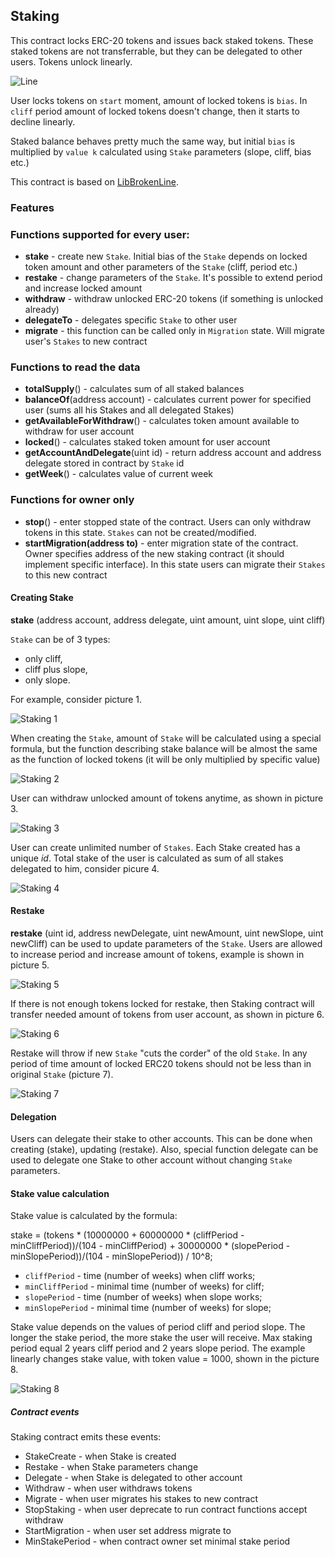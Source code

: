 ## Staking

This contract locks ERC-20 tokens and issues back staked tokens. These staked tokens are not transferrable, but they can be delegated to other users. Tokens unlock linearly. 

![Line](documents/svg/line.svg)

User locks tokens on `start` moment, amount of locked tokens is `bias`. In `cliff` period amount of locked tokens doesn't change, then it starts to decline linearly. 

Staked balance behaves pretty much the same way, but initial `bias` is multiplied by `value k` calculated using `Stake` parameters (slope, cliff, bias etc.)

This contract is based on [LibBrokenLine](../broken-line/readme.md).

### Features

### Functions supported for every user:
 - **stake** - create new `Stake`. Initial bias of the `Stake` depends on locked token amount and other parameters of the `Stake` (cliff, period etc.)
 - **restake** - change parameters of the `Stake`. It's possible to extend period and increase locked amount
 - **withdraw** - withdraw unlocked ERC-20 tokens (if something is unlocked already)
 - **delegateTo** - delegates specific `Stake` to other user
 - **migrate** - this function can be called only in `Migration` state. Will migrate user's `Stakes` to new contract 

### Functions to read the data
 - **totalSupply**() - calculates sum of all staked balances
 - **balanceOf**(address account) - calculates current power for specified user (sums all his Stakes and all delegated Stakes)
 - **getAvailableForWithdraw**() - calculates token amount available to withdraw for user account
 - **locked**() - calculates staked token amount for user account
 - **getAccountAndDelegate**(uint id) - return address account and address delegate stored in contract by `Stake` id
 - **getWeek**() - calculates value of current week
 
### Functions for owner only
 - **stop**() - enter stopped state of the contract. Users can only withdraw tokens in this state. `Stakes` can not be created/modified.
 - **startMigration(address to)** - enter migration state of the contract. Owner specifies address of the new staking contract (it should implement specific interface). In this state users can migrate their `Stakes` to this new contract

#### Creating Stake

**stake** (address account, address delegate, uint amount, uint slope, uint cliff)

`Stake` can be of 3 types:
- only cliff,
- cliff plus slope,
- only slope.

For example, consider picture 1.

![Staking 1](documents/svg/Pict1StakeMethods.svg)

When creating the `Stake`, amount of `Stake` will be calculated using a special formula, but the function describing stake
balance will be almost the same as the function of locked tokens (it will be only multiplied by specific value) 

![Staking 2](documents/svg/Pict2TokensStakeLines.svg)

User can withdraw unlocked amount of tokens anytime, as shown in picture 3.

![Staking 3](documents/svg/Pict3Withdraw.svg)

User can create unlimited number of `Stakes`.
Each Stake created has a unique *id*.
Total stake of the user is calculated as sum of all stakes delegated to him, consider picure 4.

![Staking 4](documents/svg/Pict4BrokenLine.svg)

#### Restake

**restake** (uint id, address newDelegate, uint newAmount, uint newSlope, uint newCliff) can be used to update parameters of the `Stake`.
Users are allowed to increase period and increase amount of tokens, example is shown in picture 5.

![Staking 5](documents/svg/Pict5ReStakingNoTransfer.svg)

If there is not enough tokens locked for restake, then Staking contract will transfer needed amount of tokens from user account, as shown in picture 6.

![Staking 6](documents/svg/Pict6ReStakingTransfer.svg)

Restake will throw if new `Stake` "cuts the corder" of the old `Stake`. In any period of time amount of locked ERC20 tokens should not be less than in original `Stake` (picture 7).   

![Staking 7](documents/svg/Pict8СutCorner.svg)

#### Delegation

Users can delegate their stake to other accounts. This can be done when creating (stake), updating (restake). 
Also, special function delegate can be used to delegate one Stake to other account without changing `Stake` parameters.

#### Stake value calculation

Stake value is calculated by the formula:

stake = (tokens * (10000000 + 60000000 * (cliffPeriod - minCliffPeriod))/(104 - minCliffPeriod) + 30000000 * (slopePeriod - minSlopePeriod))/(104 - minSlopePeriod)) / 10^8;

 - `cliffPeriod` - time (number of weeks) when cliff works;
 - `minCliffPeriod` - minimal time (number of weeks) for cliff;
 - `slopePeriod` - time (number of weeks) when slope works;
 - `minSlopePeriod` - minimal time (number of weeks) for slope;

Stake value depends on the values of period cliff and period slope. The longer the stake period, the more stake
the user will receive. Max staking period equal 2 years cliff period and 2 years slope period.
The example linearly changes stake value, with token value = 1000, shown in the picture 8. 

![Staking 8](documents/svg/Pict7GgraphicStakeValue.svg)

##### Contract events
Staking contract emits these events:
- StakeCreate - when Stake is created
- Restake - when Stake parameters change
- Delegate - when Stake is delegated to other account
- Withdraw - when user withdraws tokens
- Migrate - when user migrates his stakes to new contract
- StopStaking - when user deprecate to run contract functions accept withdraw
- StartMigration - when user set address migrate to
- MinStakePeriod - when contract owner set minimal stake period